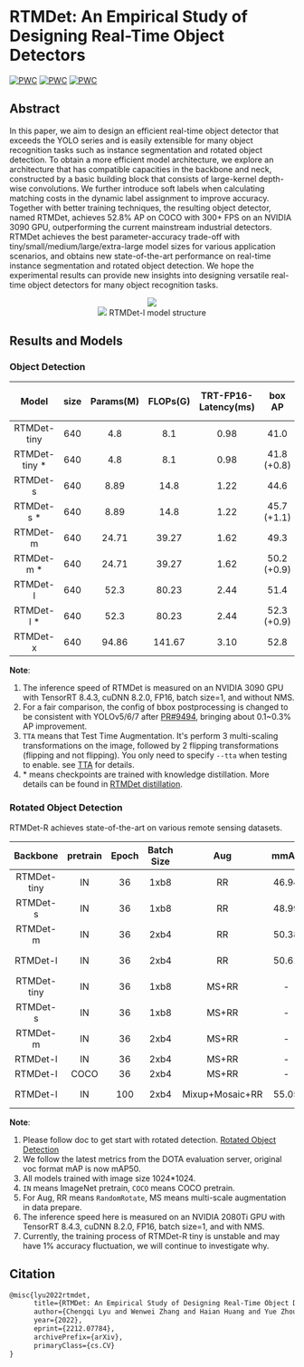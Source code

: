# RTMDet: An Empirical Study of Designing Real-Time Object Detectors

[![PWC](https://img.shields.io/endpoint.svg?url=https://paperswithcode.com/badge/rtmdet-an-empirical-study-of-designing-real/real-time-instance-segmentation-on-mscoco)](https://paperswithcode.com/sota/real-time-instance-segmentation-on-mscoco?p=rtmdet-an-empirical-study-of-designing-real)
[![PWC](https://img.shields.io/endpoint.svg?url=https://paperswithcode.com/badge/rtmdet-an-empirical-study-of-designing-real/object-detection-in-aerial-images-on-dota-1)](https://paperswithcode.com/sota/object-detection-in-aerial-images-on-dota-1?p=rtmdet-an-empirical-study-of-designing-real)
[![PWC](https://img.shields.io/endpoint.svg?url=https://paperswithcode.com/badge/rtmdet-an-empirical-study-of-designing-real/object-detection-in-aerial-images-on-hrsc2016)](https://paperswithcode.com/sota/object-detection-in-aerial-images-on-hrsc2016?p=rtmdet-an-empirical-study-of-designing-real)

<!-- [ALGORITHM] -->

## Abstract

In this paper, we aim to design an efficient real-time object detector that exceeds the YOLO series and is easily extensible for many object recognition tasks such as instance segmentation and rotated object detection. To obtain a more efficient model architecture, we explore an architecture that has compatible capacities in the backbone and neck, constructed by a basic building block that consists of large-kernel depth-wise convolutions. We further introduce soft labels when calculating matching costs in the dynamic label assignment to improve accuracy. Together with better training techniques, the resulting object detector, named RTMDet, achieves 52.8% AP on COCO with 300+ FPS on an NVIDIA 3090 GPU, outperforming the current mainstream industrial detectors. RTMDet achieves the best parameter-accuracy trade-off with tiny/small/medium/large/extra-large model sizes for various application scenarios, and obtains new state-of-the-art performance on real-time instance segmentation and rotated object detection. We hope the experimental results can provide new insights into designing versatile real-time object detectors for many object recognition tasks.

<div align=center>
<img src="https://user-images.githubusercontent.com/12907710/208070055-7233a3d8-955f-486a-82da-b714b3c3bbd6.png"/>
</div>

<div align=center>
<img src="https://user-images.githubusercontent.com/27466624/204126145-cb4ff4f1-fb16-455e-96b5-17620081023a.jpg"/>
RTMDet-l model structure
</div>

## Results and Models

### Object Detection

|     Model      | size | Params(M) | FLOPs(G) | TRT-FP16-Latency(ms) |   box AP    | TTA box AP  |                           Config                            |                                                                                                                                                                 Download                                                                                                                                                                  |
| :------------: | :--: | :-------: | :------: | :------------------: | :---------: | :---------: | :---------------------------------------------------------: | :---------------------------------------------------------------------------------------------------------------------------------------------------------------------------------------------------------------------------------------------------------------------------------------------------------------------------------------: |
|  RTMDet-tiny   | 640  |    4.8    |   8.1    |         0.98         |    41.0     |    42.7     |   [config](./rtmdet_tiny_syncbn_fast_8xb32-300e_coco.py)    | [model](https://download.openmmlab.com/mmyolo/v0/rtmdet/rtmdet_tiny_syncbn_fast_8xb32-300e_coco/rtmdet_tiny_syncbn_fast_8xb32-300e_coco_20230102_140117-dbb1dc83.pth) \| [log](https://download.openmmlab.com/mmyolo/v0/rtmdet/rtmdet_tiny_syncbn_fast_8xb32-300e_coco/rtmdet_tiny_syncbn_fast_8xb32-300e_coco_20230102_140117.log.json)  |
| RTMDet-tiny \* | 640  |    4.8    |   8.1    |         0.98         | 41.8 (+0.8) | 43.2 (+0.5) | [config](./distillation/kd_tiny_rtmdet_s_neck_300e_coco.py) | [model](https://download.openmmlab.com/mmrazor/v1/rtmdet_distillation/kd_tiny_rtmdet_s_neck_300e_coco/kd_tiny_rtmdet_s_neck_300e_coco_20230213_104240-e1e4197c.pth) \| [log](https://download.openmmlab.com/mmrazor/v1/rtmdet_distillation/kd_tiny_rtmdet_s_neck_300e_coco/kd_tiny_rtmdet_s_neck_300e_coco_20230213_104240-176901d8.json) |
|    RTMDet-s    | 640  |   8.89    |   14.8   |         1.22         |    44.6     |    45.8     |     [config](./rtmdet_s_syncbn_fast_8xb32-300e_coco.py)     |       [model](https://download.openmmlab.com/mmyolo/v0/rtmdet/rtmdet_s_syncbn_fast_8xb32-300e_coco/rtmdet_s_syncbn_fast_8xb32-300e_coco_20221230_182329-0a8c901a.pth) \| [log](https://download.openmmlab.com/mmyolo/v0/rtmdet/rtmdet_s_syncbn_fast_8xb32-300e_coco/rtmdet_s_syncbn_fast_8xb32-300e_coco_20221230_182329.log.json)        |
|  RTMDet-s \*   | 640  |   8.89    |   14.8   |         1.22         | 45.7 (+1.1) | 47.3 (+1.5) |  [config](./distillation/kd_s_rtmdet_m_neck_300e_coco.py)   |       [model](https://download.openmmlab.com/mmrazor/v1/rtmdet_distillation/kd_s_rtmdet_m_neck_300e_coco/kd_s_rtmdet_m_neck_300e_coco_20230220_140647-446ff003.pth) \| [log](https://download.openmmlab.com/mmrazor/v1/rtmdet_distillation/kd_s_rtmdet_m_neck_300e_coco/kd_s_rtmdet_m_neck_300e_coco_20230220_140647-89862269.json)       |
|    RTMDet-m    | 640  |   24.71   |  39.27   |         1.62         |    49.3     |    50.9     |     [config](./rtmdet_m_syncbn_fast_8xb32-300e_coco.py)     |       [model](https://download.openmmlab.com/mmyolo/v0/rtmdet/rtmdet_m_syncbn_fast_8xb32-300e_coco/rtmdet_m_syncbn_fast_8xb32-300e_coco_20230102_135952-40af4fe8.pth) \| [log](https://download.openmmlab.com/mmyolo/v0/rtmdet/rtmdet_m_syncbn_fast_8xb32-300e_coco/rtmdet_m_syncbn_fast_8xb32-300e_coco_20230102_135952.log.json)        |
|  RTMDet-m \*   | 640  |   24.71   |  39.27   |         1.62         | 50.2 (+0.9) | 51.9 (+1.0) |  [config](./distillation/kd_m_rtmdet_l_neck_300e_coco.py)   |       [model](https://download.openmmlab.com/mmrazor/v1/rtmdet_distillation/kd_m_rtmdet_l_neck_300e_coco/kd_m_rtmdet_l_neck_300e_coco_20230220_141313-b806f503.pth) \| [log](https://download.openmmlab.com/mmrazor/v1/rtmdet_distillation/kd_m_rtmdet_l_neck_300e_coco/kd_m_rtmdet_l_neck_300e_coco_20230220_141313-bd028fd3.json)       |
|    RTMDet-l    | 640  |   52.3    |  80.23   |         2.44         |    51.4     |    53.1     |     [config](./rtmdet_l_syncbn_fast_8xb32-300e_coco.py)     |       [model](https://download.openmmlab.com/mmyolo/v0/rtmdet/rtmdet_l_syncbn_fast_8xb32-300e_coco/rtmdet_l_syncbn_fast_8xb32-300e_coco_20230102_135928-ee3abdc4.pth) \| [log](https://download.openmmlab.com/mmyolo/v0/rtmdet/rtmdet_l_syncbn_fast_8xb32-300e_coco/rtmdet_l_syncbn_fast_8xb32-300e_coco_20230102_135928.log.json)        |
|  RTMDet-l \*   | 640  |   52.3    |  80.23   |         2.44         | 52.3 (+0.9) | 53.7 (+0.6) |  [config](./distillation/kd_l_rtmdet_x_neck_300e_coco.py)   |       [model](https://download.openmmlab.com/mmrazor/v1/rtmdet_distillation/kd_l_rtmdet_x_neck_300e_coco/kd_l_rtmdet_x_neck_300e_coco_20230220_141912-c9979722.pth) \| [log](https://download.openmmlab.com/mmrazor/v1/rtmdet_distillation/kd_l_rtmdet_x_neck_300e_coco/kd_l_rtmdet_x_neck_300e_coco_20230220_141912-c5c4e17b.json)       |
|    RTMDet-x    | 640  |   94.86   |  141.67  |         3.10         |    52.8     |    54.2     |     [config](./rtmdet_x_syncbn_fast_8xb32-300e_coco.py)     |       [model](https://download.openmmlab.com/mmyolo/v0/rtmdet/rtmdet_x_syncbn_fast_8xb32-300e_coco/rtmdet_x_syncbn_fast_8xb32-300e_coco_20221231_100345-b85cd476.pth) \| [log](https://download.openmmlab.com/mmyolo/v0/rtmdet/rtmdet_x_syncbn_fast_8xb32-300e_coco/rtmdet_x_syncbn_fast_8xb32-300e_coco_20221231_100345.log.json)        |

**Note**:

1. The inference speed of RTMDet is measured on an NVIDIA 3090 GPU with TensorRT 8.4.3, cuDNN 8.2.0, FP16, batch size=1, and without NMS.
2. For a fair comparison, the config of bbox postprocessing is changed to be consistent with YOLOv5/6/7 after [PR#9494](https://github.com/open-mmlab/mmdetection/pull/9494), bringing about 0.1~0.3% AP improvement.
3. `TTA` means that Test Time Augmentation. It's perform 3 multi-scaling transformations on the image, followed by 2 flipping transformations (flipping and not flipping). You only need to specify `--tta` when testing to enable.  see [TTA](https://github.com/open-mmlab/mmyolo/blob/dev/docs/en/common_usage/tta.md) for details.
4. \* means checkpoints are trained with knowledge distillation. More details can be found in [RTMDet distillation](./distillation).

### Rotated Object Detection

RTMDet-R achieves state-of-the-art on various remote sensing datasets.

|  Backbone   | pretrain | Epoch | Batch Size |       Aug       | mmAP  | mAP50 | mAP75 | Mem (GB) | Params(M) | FLOPS(G) | TRT-FP16-Latency(ms) |                                    Config                                    |                                                                                                                                                                             Download                                                                                                                                                                             |
| :---------: | :------: | :---: | :--------: | :-------------: | :---: | :---: | :---: | :------: | :-------: | :------: | :------------------: | :--------------------------------------------------------------------------: | :--------------------------------------------------------------------------------------------------------------------------------------------------------------------------------------------------------------------------------------------------------------------------------------------------------------------------------------------------------------: |
| RTMDet-tiny |    IN    |  36   |    1xb8    |       RR        | 46.94 | 75.07 | 50.11 |   12.7   |   4.88    |  20.45   |         4.40         |           [config](./rotated/rtmdet-r_tiny_fast_1xb8-36e_dota.py)            |                   [model](https://download.openmmlab.com/mmyolo/v0/rtmdet/rotated/rtmdet-r_tiny_fast_1xb8-36e_dota/rtmdet-r_tiny_fast_1xb8-36e_dota_20230228_162210-e8ccfb1c.pth) \| [log](https://download.openmmlab.com/mmyolo/v0/rtmdet/rotated/rtmdet-r_tiny_fast_1xb8-36e_dota/rtmdet-r_tiny_fast_1xb8-36e_dota_20230228_162210.log.json)                   |
|  RTMDet-s   |    IN    |  36   |    1xb8    |       RR        | 48.99 | 77.33 | 52.65 |   16.6   |   8.86    |  37.62   |         4.86         |             [config](./rotated/rtmdet-r_s_fast_1xb8-36e_dota.py)             |                         [model](https://download.openmmlab.com/mmyolo/v0/rtmdet/rotated/rtmdet-r_s_fast_1xb8-36e_dota/rtmdet-r_s_fast_1xb8-36e_dota_20230224_110307-3946a5aa.pth) \| [log](https://download.openmmlab.com/mmyolo/v0/rtmdet/rotated/rtmdet-r_s_fast_1xb8-36e_dota/rtmdet-r_s_fast_1xb8-36e_dota_20230224_110307.log.json)                         |
|  RTMDet-m   |    IN    |  36   |    2xb4    |       RR        | 50.38 | 78.43 | 54.28 |   10.9   |   24.67   |  99.76   |         7.82         |         [config](./rotated/rtmdet-r_m_syncbn_fast_2xb4-36e_dota.py)          |           [model](https://download.openmmlab.com/mmyolo/v0/rtmdet/rotated/rtmdet-r_m_syncbn_fast_2xb4-36e_dota/rtmdet-r_m_syncbn_fast_2xb4-36e_dota_20230224_124237-29ae1619.pth) \| [log](https://download.openmmlab.com/mmyolo/v0/rtmdet/rotated/rtmdet-r_m_syncbn_fast_2xb4-36e_dota/rtmdet-r_m_syncbn_fast_2xb4-36e_dota_20230224_124237.log.json)           |
|  RTMDet-l   |    IN    |  36   |    2xb4    |       RR        | 50.61 | 78.66 | 54.95 |   16.1   |   52.27   |  204.21  |        10.82         |         [config](./rotated/rtmdet-r_l_syncbn_fast_2xb4-36e_dota.py)          |           [model](https://download.openmmlab.com/mmyolo/v0/rtmdet/rotated/rtmdet-r_l_syncbn_fast_2xb4-36e_dota/rtmdet-r_l_syncbn_fast_2xb4-36e_dota_20230224_124544-38bc5f08.pth) \| [log](https://download.openmmlab.com/mmyolo/v0/rtmdet/rotated/rtmdet-r_l_syncbn_fast_2xb4-36e_dota/rtmdet-r_l_syncbn_fast_2xb4-36e_dota_20230224_124544.log.json)           |
| RTMDet-tiny |    IN    |  36   |    1xb8    |      MS+RR      |   -   |   -   |   -   |          |   4.88    |  20.45   |         4.40         |          [config](./rotated/rtmdet-r_tiny_fast_1xb8-36e_dota-ms.py)          |                                                                                                                                                                                \|                                                                                                                                                                                |
|  RTMDet-s   |    IN    |  36   |    1xb8    |      MS+RR      |   -   |   -   |   -   |          |   8.86    |  37.62   |         4.86         |           [config](./rotated/rtmdet-r_s_fast_1xb8-36e_dota-ms.py)            |                                                                                                                                                                                \|                                                                                                                                                                                |
|  RTMDet-m   |    IN    |  36   |    2xb4    |      MS+RR      |   -   |   -   |   -   |          |   24.67   |  99.76   |         7.82         |        [config](./rotated/rtmdet-r_m_syncbn_fast_2xb4-36e_dota-ms.py)        |                                                                                                                                                                                \|                                                                                                                                                                                |
|  RTMDet-l   |    IN    |  36   |    2xb4    |      MS+RR      |   -   |   -   |   -   |          |   52.27   |  204.21  |        10.82         |        [config](./rotated/rtmdet-r_l_syncbn_fast_2xb4-36e_dota-ms.py)        |                                                                                                                                                                                \|                                                                                                                                                                                |
|  RTMDet-l   |   COCO   |  36   |    2xb4    |      MS+RR      |   -   |   -   |   -   |          |   52.27   |  204.21  |        10.82         | [config](./rotated/rtmdet-r_l_syncbn_fast_coco-pretrain_2xb4-36e_dota-ms.py) |                                                                                                                                                                                \|                                                                                                                                                                                |
|  RTMDet-l   |    IN    |  100  |    2xb4    | Mixup+Mosaic+RR | 55.05 | 80.14 | 61.32 |   19.6   |   52.27   |  204.21  |        10.82         |       [config](./rotated/rtmdet-r_l_syncbn_fast_2xb4-aug-100e_dota.py)       | [model](https://download.openmmlab.com/mmyolo/v0/rtmdet/rotated/rtmdet-r_l_syncbn_fast_2xb4-aug-100e_dota/rtmdet-r_l_syncbn_fast_2xb4-aug-100e_dota_20230224_124735-ed4ea966.pth) \| [log](https://download.openmmlab.com/mmyolo/v0/rtmdet/rotated/rtmdet-r_l_syncbn_fast_2xb4-aug-100e_dota/rtmdet-r_l_syncbn_fast_2xb4-aug-100e_dota_20230224_124735.log.json) |

**Note**:

1. Please follow doc to get start with rotated detection. [Rotated Object Detection](../../docs/zh_cn/tutorials/rotated_detection.md)
2. We follow the latest metrics from the DOTA evaluation server, original voc format mAP is now mAP50.
3. All models trained with image size 1024\*1024.
4. `IN` means ImageNet pretrain, `COCO` means COCO pretrain.
5. For Aug, RR means `RandomRotate`, MS means multi-scale augmentation in data prepare.
6. The inference speed here is measured on an NVIDIA 2080Ti GPU with TensorRT 8.4.3, cuDNN 8.2.0, FP16, batch size=1, and with NMS.
7. Currently, the training process of RTMDet-R tiny is unstable and may have 1% accuracy fluctuation, we will continue to investigate why.

## Citation

```latex
@misc{lyu2022rtmdet,
      title={RTMDet: An Empirical Study of Designing Real-Time Object Detectors},
      author={Chengqi Lyu and Wenwei Zhang and Haian Huang and Yue Zhou and Yudong Wang and Yanyi Liu and Shilong Zhang and Kai Chen},
      year={2022},
      eprint={2212.07784},
      archivePrefix={arXiv},
      primaryClass={cs.CV}
}
```

